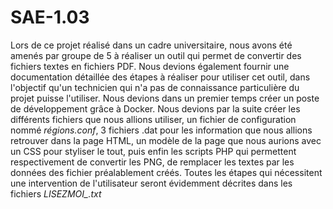 # SAE-1.03
Lors de ce projet réalisé dans un cadre universitaire, nous avons été amenés par groupe de 5 à réaliser un outil qui permet de convertir des fichiers textes en fichiers PDF. Nous devions également fournir une documentation détaillée des étapes à réaliser pour utiliser cet outil, dans l'objectif qu'un technicien qui n'a pas de connaissance particulière du projet puisse l'utiliser.
Nous devions dans un premier temps créer un poste de développement grâce à Docker. Nous devions par la suite créer les différents fichiers que nous allions utiliser, un fichier de configuration nommé *régions.conf*, 3 fichiers .dat pour les information que nous allions retrouver dans la page HTML, un modèle de la page que nous aurions avec un CSS pour styliser le tout, puis enfin les scripts PHP qui permettent respectivement de convertir les PNG, de remplacer les textes par les données des fichier préalablement créés. Toutes les étapes qui nécessitent une intervention de l'utilisateur seront évidemment décrites dans les fichiers *LISEZMOI_.txt*
